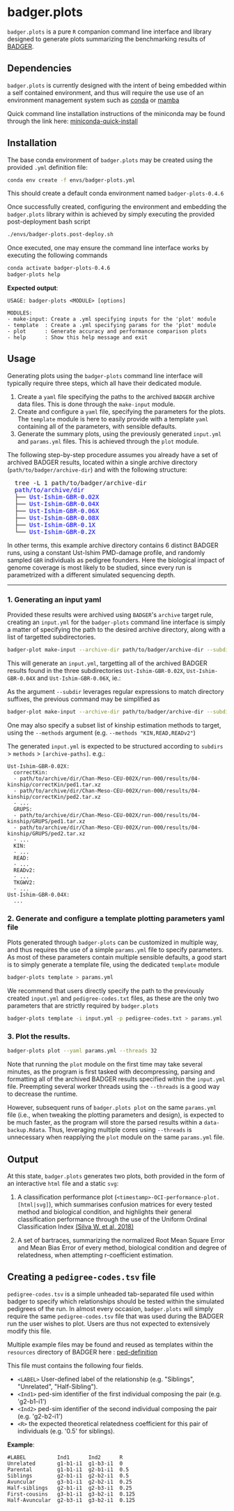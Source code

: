 # badger.plots

`badger.plots` is a pure `R` companion command line interface and library designed to generate plots summarizing the benchmarking results of [BADGER](https://github.com/MaelLefeuvre/BADGER).

## Dependencies

`badger.plots` is currently designed with the intent of being embedded within a self contained environment, and thus will require the use use of an environment management system such as [conda](https://docs.conda.io/en/latest/) or [mamba](https://mamba.readthedocs.io/en/latest/#)

Quick command line installation instructions of the miniconda may be found through the link here: [miniconda-quick-install](https://docs.anaconda.com/miniconda/#quick-command-line-install)

## Installation 

The base conda environment of `badger.plots` may be created using the provided `.yml` definition file:
```bash
conda env create -f envs/badger-plots.yml
```

This should create a default conda environment named `badger-plots-0.4.6`

Once successfully created, configuring the environment and embedding the `badger.plots` library within is achieved by simply executing the provided post-deployment bash script
```bash
./envs/badger-plots.post-deploy.sh
```

Once executed, one may ensure the command line interface works by executing the following commands
```bash
conda activate badger-plots-0.4.6
badger-plots help
```

**Expected output**:
```
USAGE: badger-plots <MODULE> [options]

MODULES:
- make-input: Create a .yml specifying inputs for the 'plot' module
- template  : Create a .yml specifying params for the 'plot' module
- plot      : Generate accuracy and performance comparison plots
- help      : Show this help message and exit
```

## Usage

Generating plots using the `badger-plots` command line interface will typically require three steps, which all have their dedicated module.

1. Create a `yaml` file specifying the paths to the archived `BADGER` archive data files. This is done through the `make-input` module.
2. Create and configure a `yaml` file, specifying the parameters for the plots. The `template` module is here to easily provide with a template `yaml` containing all of the parameters, with sensible defaults.
3. Generate the summary plots, using the previously generated `input.yml` and `params.yml` files. This is achieved through the `plot` module.

The following step-by-step procedure assumes you already have a set of archived BADGER results, located within a single archive directory (`path/to/badger/archive-dir`) and with the following structure:

<pre class="ansi2html-content">
  tree -L 1 path/to/badger/archive-dir
  <span style="color: blue">path/to/archive/dir</span>
  ├── <span style="color: blue">Ust-Ishim-GBR-0.02X</span>
  ├── <span style="color: blue">Ust-Ishim-GBR-0.04X</span>
  ├── <span style="color: blue">Ust-Ishim-GBR-0.06X</span>
  ├── <span style="color: blue">Ust-Ishim-GBR-0.08X</span>
  ├── <span style="color: blue">Ust-Ishim-GBR-0.1X</span>
  └── <span style="color: blue">Ust-Ishim-GBR-0.2X</span>
</pre>

In other terms, this example archive directory contains 6 distinct BADGER runs, using a constant Ust-Ishim PMD-damage profile, and randomly sampled `GBR` individuals as pedigree founders. Here the biological impact of genome coverage is most likely to be studied, since every run is parametrized with a different simulated sequencing depth.

---

### 1. Generating an input yaml

Provided these results were archived using `BADGER`'s `archive` target rule, creating an `input.yml` for the `badger-plots` command line interface is simply a matter of specifying the path to the desired archive directory, along with a list of targetted subdirectories.

```bash
badger-plot make-input --archive-dir path/to/badger/archive-dir --subdirs Ust-Ishim-GBR-0.02X,Ust-Ishim-GBR-0.04X,Ust-Ishim-GBR-0.06X > input.yml
```

This will generate an `input.yml`, targetting all of the archived BADGER results found in the three subdirectories `Ust-Ishim-GBR-0.02X`, `Ust-Ishim-GBR-0.04X` and `Ust-Ishim-GBR-0.06X`, ie.:

As the argument `--subdir` leverages regular expressions to match directory suffixes, the previous command may be simplified as
```bash
badger-plot make-input --archive-dir path/to/badger/archive-dir --subdirs 0.02X,0.04X,0.06X,0.08X,0.1X,0.2X > input.yml
```

One may also specify a subset list of kinship estimation methods to target, using the `--methods` argument (e.g. `--methods "KIN,READ,READv2"`)

The generated `input.yml` is expected to be structured according to `subdirs` > `methods` > `[archive-paths]`. e.g.:
```
Ust-Ishim-GBR-0.02X:
  correctKin:
  - path/to/archive/dir/Chan-Meso-CEU-002X/run-000/results/04-kinship/correctKin/ped1.tar.xz
  - path/to/archive/dir/Chan-Meso-CEU-002X/run-000/results/04-kinship/correctKin/ped2.tar.xz
  - ...
  GRUPS:
  - path/to/archive/dir/Chan-Meso-CEU-002X/run-000/results/04-kinship/GRUPS/ped1.tar.xz
  - path/to/archive/dir/Chan-Meso-CEU-002X/run-000/results/04-kinship/GRUPS/ped2.tar.xz
  - ...
  KIN:
  - ...
  READ:
  - ...
  READv2:
  - ...
  TKGWV2:
  - ...
Ust-Ishim-GBR-0.04X:
  ...  
```

### 2. Generate and configure a template plotting parameters yaml file

Plots generated through `badger-plots` can be customized in multiple way, and thus requires the use of a simple `params.yml` file to specify parameters. As most of these parameters contain multiple sensible defaults, a good start is to simply generate a template file, using the dedicated `template` module

```bash
badger-plots template > params.yml
```

We recommend that users directly specify the path to the previously created `input.yml` and `pedigree-codes.txt` files, as these are the only two parameters that are strictly required by `badger.plots`

```bash
badger-plots template -i input.yml -p pedigree-codes.txt > params.yml
```

### 3. Plot the results.

```bash
badger-plots plot --yaml params.yml --threads 32
```

Note that running the `plot` module on the first time may take several minutes, as the program is first tasked with decompressing, parsing and formatting all of the archived BADGER results specified within the `input.yml` file. Preempting several worker threads using the `--threads` is a good way to decrease the runtime.

However, subsequent runs of `badger.plots plot` on the same `params.yml` file (i.e., when tweaking the plotting parameters and design), is expected to be much faster, as the program will store the parsed results within a `data-backup.Rdata`. Thus, leveraging multiple cores using `--threads` is unnecessary when reapplying the `plot` module on the same `params.yml` file.

## Output

At this state, `badger.plots` generates two plots, both provided in the form of an interactive `html` file and a static `svg`:

1. A classification performance plot (`<timestamp>-OCI-performance-plot.[html|svg]`), which summarises confusion matrices for every tested method and biological condition, and highlights their general classification performance through the use of the Uniform Ordinal Classification Index [(Silva W. et al, 2018)](https://doi.org/10.1109/IJCNN.2018.8489327)

2. A set of bartraces, summarizing the normalized Root Mean Square Error and Mean Bias Error of every method, biological condition and degree of relatedness, when attempting r-coefficient estimation.


## Creating a `pedigree-codes.tsv` file

`pedigree-codes.tsv` is a simple unheaded tab-separated file used within badger to specify which relationships should be tested within the simulated pedigrees of the run. In almost every occasion, `badger.plots` will simply require the same `pedigree-codes.tsv` file that was used during the BADGER run the user wishes to plot. Users are thus not expected to extensively modify this file.

Multiple example files may be found and reused as templates within the `resources` directory of BADGER here : [ped-definition](https://github.com/MaelLefeuvre/BADGER/tree/main/resources/ped-sim/ped-definition) 

This file must contains the following four fields.
- `<LABEL>`  User-defined label of the relationship (e.g. "Siblings", "Unrelated", "Half-Sibling").
- `<Ind1>`   ped-sim identifier of the first individual composing the pair (e.g. 'g2-b1-i1')
- `<Ind2>`   ped-sim identifier of the second individual composing the pair (e.g. 'g2-b2-i1')
- `<R>`      the expected theoretical relatedness coefficient for this pair of individuals (e.g. '0.5' for siblings).

**Example**:

```text
#LABEL          Ind1      Ind2      R
Unrelated       g1-b1-i1  g1-b3-i1  0
Parental        g1-b1-i1  g2-b1-i1  0.5
Siblings        g2-b1-i1  g2-b2-i1  0.5
Avuncular       g3-b1-i1  g2-b2-i1  0.25
Half-siblings   g2-b1-i1  g2-b3-i1  0.25
First-cousins   g3-b1-i1  g3-b2-i1  0.125
Half-Avuncular  g2-b3-i1  g3-b2-i1  0.125
```